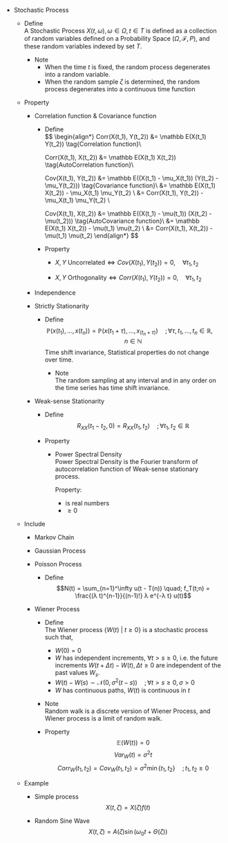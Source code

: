 * Stochastic Process  
  - Define  
    A Stochastic Process $X(t, \omega), \omega \in \Omega, t \in T$ is defined as a collection of random variables defined on a Probability Space $(Ω, \mathcal F, P)$, and these random variables indexed by set $T$.

    - Note
      - When the time $t$ is fixed, the random process degenerates into a random variable.
      - When the random sample $ζ$ is determined, the random process degenerates into a continuous time function

  - Property
    * Correlation function & Covariance function
      - Define  
        $$
        \begin{align*} 
          Corr(X(t_1), Y(t_2)) 
          &= \mathbb E(X(t_1) Y(t_2))  \tag{Correlation function}\\

          Corr(X(t_1), X(t_2)) 
          &= \mathbb E(X(t_1) X(t_2))  \tag{AutoCorrelation function}\\

          Cov(X(t_1), Y(t_2)) 
          &= \mathbb E((X(t_1) - \mu_X(t_1)) (Y(t_2) - \mu_Y(t_2)))  \tag{Covariance function}\\
          &= \mathbb E(X(t_1) X(t_2)) - \mu_X(t_1) \mu_Y(t_2)  \\
          &= Corr(X(t_1), Y(t_2)) - \mu_X(t_1) \mu_Y(t_2)  \\

          Cov(X(t_1), X(t_2)) 
          &= \mathbb E((X(t_1) - \mu(t_1)) (X(t_2) - \mu(t_2)))  \tag{AutoCovariance function}\\
          &= \mathbb E(X(t_1) X(t_2)) - \mu(t_1) \mu(t_2)  \\
          &= Corr(X(t_1), X(t_2)) - \mu(t_1) \mu(t_2) 
        \end{align*} 
        $$

      - Property  
        - $X, Y \ \text{Uncorrelated} \Leftrightarrow Cov(X(t_1), Y(t_2)) = 0, \quad \forall t_1, t_2$

        - $X, Y \ \text{Orthogonality} \Leftrightarrow Corr(X(t_1), Y(t_2)) = 0, \quad \forall t_1, t_2$

    - Independence

    * Strictly Stationarity
      - Define 
        $$\mathbb P (x(t_1), ... , x(t_n)) = \mathbb P (x(t_1+τ), ..., x_(t_n+τ)) \quad ;\forall τ, t_1, ..., t_n \in \mathbb R, \quad n \in \mathbb N$$
        Time shift invariance, Statistical properties do not change over time.

        - Note  
          The random sampling at any interval and in any order on the time series has time shift invariance.

    * Weak-sense Stationarity
      - Define 
        $$R_{XX}(t_1 - t_2 ,0) = R_{XX}(t_1, t_2) \quad; \forall t_1, t_2 \in \mathbb R$$ 
  
      - Property
        - Power Spectral Density  
          Power Spectral Density is the Fourier transform of autocorrelation function of Weak-sense stationary process.

          Property:
          - is real numbers
          - $≥ 0$

  - Include
    * Markov Chain 
    * Gaussian Process

    * Poisson Process  
      - Define  
        $$N(t) = \sum_{n=1}^\infty u(t - T(n)) \quad; f_T(t;n) = \frac{(λ t)^{n-1}}{(n-1)!} λ e^{-λ t} u(t)$$

    * Wiener Process 
      - Define  
        The Wiener process $\{W(t) \ |\ t \ge 0\}$ is a stochastic process such that,
        - $W(0) = 0$
        - $W$ has independent increments, $\forall t > s \ge 0$, i.e. the future increments $W(t+\Delta t) - W(t), \Delta t \ge 0$ are independent of the past values $W_s$.
        - $W(t) - W(s) \sim \mathcal N(0, \sigma^2(t-s)) \quad; \forall t > s \ge 0, \sigma > 0$
        - $W$ has continuous paths, $W(t)$ is continuous in $t$ 

      - Note  
        Random walk is a discrete version of Wiener Process, and Wiener process is a limit of random walk.

      - Property
        $$\mathbb E(W(t)) = 0$$
        $$Var_{W}(t) = \sigma^2 t$$
        $$Corr_{W}(t_1, t_2) = Cov_W(t_1, t_2) = \sigma^2 \min \{t_1, t_2\} \quad; t_1, t_2 \ge 0$$

  - Example
    - Simple process
      $$X(t, ζ) = X(ζ) f(t)$$

    - Random Sine Wave
      $$X(t, ζ) = A(ζ) \sin(\omega_0 t + \Theta(ζ))$$

